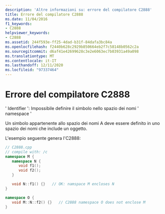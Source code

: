 ```yaml
---
description: 'Altre informazioni su: errore del compilatore C2888'
title: Errore del compilatore C2888
ms.date: 11/04/2016
f1_keywords:
- C2888
helpviewer_keywords:
- C2888
ms.assetid: 244f593e-ff25-4dad-b31f-84dafa3bc84a
ms.openlocfilehash: f2440b628c2929b850664eb2f7c58148b0562c2a
ms.sourcegitcommit: d6af41e42699628c3e2e6063ec7b03931a49a098
ms.translationtype: MT
ms.contentlocale: it-IT
ms.lasthandoff: 12/11/2020
ms.locfileid: "97337464"
---
```

# <a name="compiler-error-c2888"></a>Errore del compilatore C2888

' Identifier ': Impossibile definire il simbolo nello spazio dei nomi ' namespace '

Un simbolo appartenente allo spazio dei nomi A deve essere definito in uno spazio dei nomi che include un oggetto.

L'esempio seguente genera l'C2888:

```cpp
// C2888.cpp
// compile with: /c
namespace M {
   namespace N {
      void f1();
      void f2();
   }

   void N::f1() {}   // OK: namspace M encloses N
}

namespace O {
   void M::N::f2() {}   // C2888 namespace O does not enclose M
}
```
